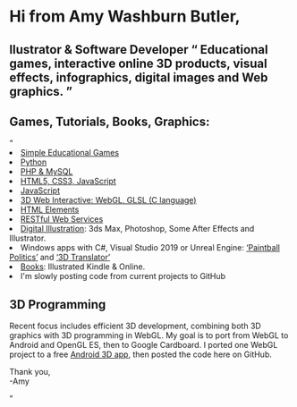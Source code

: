 <h1>Hi from Amy Washburn Butler,</h1> 
<h2>llustrator &amp; Software Developer
<q>
Educational games, interactive online 3D products, visual effects, infographics, digital images and Web graphics.
</q>
<h2>Games, Tutorials, Books, Graphics:</h2>
<q>
  <li><a href="https://7Thunders.biz" title="Web Development: Educational Games">Simple Educational Games</a></li>
  <li><a href="https://python.7Thunders.biz" title="Python Development">Python</a></li>
  <li><a href="https://code.7thunders.biz/ph/topics-php.php" title="PHP &amp; MySQL">PHP &amp; MySQL</a></li>
  <li><a href="https://code.7thunders.biz/h5/topics.php" title="HTML5, CSS3, JavaScript">HTML5, CSS3, JavaScript</a></li>
  <li><a href="https://code.7thunders.biz/h5/js/javascript7.php" title="JavaScript">JavaScript</a></li>
  <li><a href="https://code.7thunders.biz/3d/models.php" title="3D Web Interactive">3D Web Interactive: WebGL, GLSL (C language)</a></li>
  <li><a href="https://code.7thunders.biz/h5/elements/e.php" title="HTML Elements">HTML Elements</a></li>
  <li><a href="https://code.7thunders.biz/ph/post.php" title="RESTful Post:Overview">RESTful Web Services</a></li>
  <li><a href="https://art.7Thunders.biz" title="Digital Illustration">Digital Illustration</a>: 3ds Max, Photoshop, Some After Effects and Illustrator.</li>  
  <li>Windows apps with C#, Visual Studio 2019 or Unreal Engine: <a href="https://www.microsoft.com/en-us/p/paintball-politics/9p5htpqqdj49" title="Paintball Politics"><q>Paintball Politics</q></a> and 
     <a href="https://www.microsoft.com/en-us/p/3d-translator/9n440kv2zvtb#activetab=pivot:overviewtab" title="3D Translator"><q>3D Translator</q></a></li>
  <li><a href="https://7thunders.biz/books.php" title="Books: Kindle &amp; Online">Books</a>: Illustrated Kindle &amp; Online.</li>  
  <li>I'm slowly posting code from current projects to GitHub</li>
</ul>

<h2>3D Programming</h2>
<p>
Recent focus includes efficient 3D development, combining both 3D graphics with 3D programming in WebGL. 
My goal is to port from WebGL to Android and OpenGL ES, then to Google Cardboard.
I ported one WebGL project to a free
<a href="https://7thunders.biz/apps/3d-views-info.php" title="Free Android 3D App">Android 3D app</a>, then posted the code here on GitHub. 
</p>

Thank you,<br/>
-Amy

<!---
STSButler/STSButler is a ✨ special ✨ repository because its `README.md` (this file) appears on your GitHub profile.
You can click the Preview link to take a look at your changes.
--->
